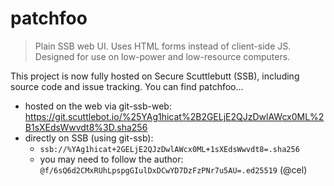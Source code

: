 # patchfoo

> Plain SSB web UI. Uses HTML forms instead of client-side JS. Designed for use on low-power and low-resource computers.

This project is now fully hosted on Secure Scuttlebutt (SSB), including source code and issue tracking. You can find patchfoo...
- hosted on the web via git-ssb-web: https://git.scuttlebot.io/%25YAg1hicat%2B2GELjE2QJzDwlAWcx0ML%2B1sXEdsWwvdt8%3D.sha256
- directly on SSB (using git-ssb):
  - `ssb://%YAg1hicat+2GELjE2QJzDwlAWcx0ML+1sXEdsWwvdt8=.sha256`
  - you may need to follow the author: `@f/6sQ6d2CMxRUhLpspgGIulDxDCwYD7DzFzPNr7u5AU=.ed25519` (@cel)
